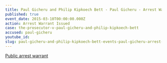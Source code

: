 ```yaml
---
title: Paul Gicheru and Philip Kipkoech Bett - Paul Gicheru - Arrest Warrant
published: true
event_date: 2015-03-10T00:00:00.000Z
action: Arrest Warrant Issued
case: the-prosecutor-v-paul-gicheru-and-philip-kipkoech-bett
accused: paul-gicheru
youtube_id:
slug: paul-gicheru-and-philip-kipkoech-bett-events-paul-gicheru-arrest-warrant
---
```



[Public arrest warrant](https://www.icc-cpi.int/iccdocs/doc/doc2056890.pdf)